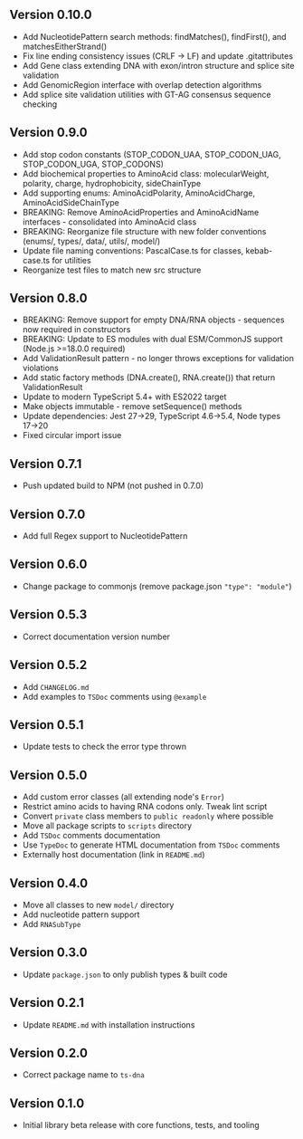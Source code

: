 ## Version 0.10.0

  - Add NucleotidePattern search methods: findMatches(), findFirst(), and matchesEitherStrand()
  - Fix line ending consistency issues (CRLF → LF) and update .gitattributes
  - Add Gene class extending DNA with exon/intron structure and splice site validation
  - Add GenomicRegion interface with overlap detection algorithms
  - Add splice site validation utilities with GT-AG consensus sequence checking

## Version 0.9.0

- Add stop codon constants (STOP_CODON_UAA, STOP_CODON_UAG, STOP_CODON_UGA, STOP_CODONS)
- Add biochemical properties to AminoAcid class: molecularWeight, polarity, charge, hydrophobicity, sideChainType
- Add supporting enums: AminoAcidPolarity, AminoAcidCharge, AminoAcidSideChainType
- BREAKING: Remove AminoAcidProperties and AminoAcidName interfaces - consolidated into AminoAcid class
- BREAKING: Reorganize file structure with new folder conventions (enums/, types/, data/, utils/, model/)
- Update file naming conventions: PascalCase.ts for classes, kebab-case.ts for utilities
- Reorganize test files to match new src structure

## Version 0.8.0

- BREAKING: Remove support for empty DNA/RNA objects - sequences now required in constructors
- BREAKING: Update to ES modules with dual ESM/CommonJS support (Node.js >=18.0.0 required)
- Add ValidationResult pattern - no longer throws exceptions for validation violations
- Add static factory methods (DNA.create(), RNA.create()) that return ValidationResult
- Update to modern TypeScript 5.4+ with ES2022 target
- Make objects immutable - remove setSequence() methods
- Update dependencies: Jest 27→29, TypeScript 4.6→5.4, Node types 17→20
- Fixed circular import issue

## Version 0.7.1

- Push updated build to NPM (not pushed in 0.7.0)

## Version 0.7.0

- Add full Regex support to NucleotidePattern

## Version 0.6.0

- Change package to commonjs (remove package.json `"type": "module"`)

## Version 0.5.3

- Correct documentation version number

## Version 0.5.2

- Add `CHANGELOG.md`
- Add examples to `TSDoc` comments using `@example`

## Version 0.5.1

- Update tests to check the error type thrown

## Version 0.5.0

- Add custom error classes (all extending node's `Error`)
- Restrict amino acids to having RNA codons only. Tweak lint script
- Convert `private` class members to `public readonly` where possible
- Move all package scripts to `scripts` directory
- Add `TSDoc` comments documentation
- Use `TypeDoc` to generate HTML documentation from `TSDoc` comments
- Externally host documentation (link in `README.md`)

## Version 0.4.0

- Move all classes to new `model/` directory
- Add nucleotide pattern support
- Add `RNASubType`

## Version 0.3.0

- Update `package.json` to only publish types & built code

## Version 0.2.1

- Update `README.md` with installation instructions

## Version 0.2.0

- Correct package name to `ts-dna`

## Version 0.1.0

- Initial library beta release with core functions, tests, and tooling